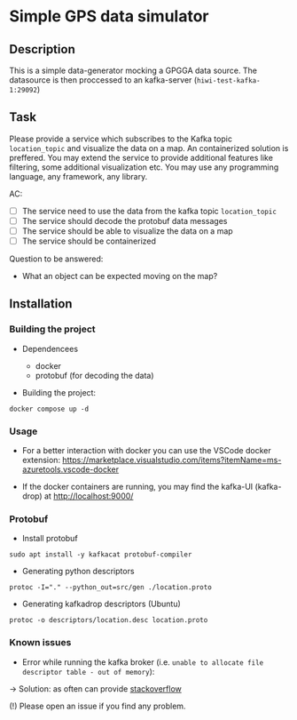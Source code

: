 # Simple GPS data simulator

## Description

This is a simple data-generator mocking a GPGGA data source. The datasource is then proccessed to an kafka-server (`hiwi-test-kafka-1:29092`)

## Task
Please provide a service which subscribes to the Kafka topic `location_topic` and visualize the data on a map. An containerized solution is preffered. You may extend the service to provide additional features like filtering, some additional visualization etc. You may use any programming language, any framework, any library. 

AC:
* [ ] The service need to use the data from the kafka topic `location_topic`
* [ ] The service should decode the protobuf data messages 
* [ ] The service should be able to visualize the data on a map
* [ ] The service should be containerized

Question to be answered:
* What an object can be expected moving on the map?

## Installation

### Building the project

* Dependencees
  * docker
  * protobuf (for decoding the data)

* Building the project:

```
docker compose up -d
```

### Usage

* For a better interaction with docker you can use the VSCode docker extension: https://marketplace.visualstudio.com/items?itemName=ms-azuretools.vscode-docker

* If the docker containers are running, you may find the kafka-UI (kafka-drop) at [http://localhost:9000/](http://localhost:9000/)


### Protobuf

* Install protobuf

```
sudo apt install -y kafkacat protobuf-compiler
```

* Generating python descriptors

```
protoc -I="." --python_out=src/gen ./location.proto
```

* Generating kafkadrop descriptors (Ubuntu)

```
protoc -o descriptors/location.desc location.proto
```

### Known issues
* Error while running the kafka broker (i.e. `unable to allocate file descriptor table - out of memory`):

-> Solution: as often can provide [stackoverflow](https://stackoverflow.com/questions/68776387/docker-library-initialization-failed-unable-to-allocate-file-descriptor-tabl)

(!) Please open an issue if you find any problem.

